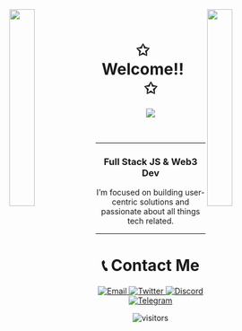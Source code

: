 <div>
<img align="left" src="https://user-images.githubusercontent.com/65187002/144930161-2f783401-8d27-4fdf-a2f7-cc0ba32f1f1f.gif" width="30%" style="display:inline;"><img align="right" src="https://user-images.githubusercontent.com/65187002/144930161-2f783401-8d27-4fdf-a2f7-cc0ba32f1f1f.gif" width="30%" style="display:inline;">
<br>
<p align="center">
    <h1 align="center">✩&emsp;Welcome!!&emsp;✩</h1>
</p>
<p align="center">
    <img src="https://readme-typing-svg.herokuapp.com/?lines=Hi+this+is+CJski;Welcome+to+my+profile!;Wanna+collab%3F;Contact+me+below&font=Fira%20Code&color=13F700&center=true&width=280&height=50">
</p>
<br>
</div>

---

<h3 align="center">Full Stack JS & Web3 Dev</h3>


<p align="center">
    I’m focused on building user-centric solutions and passionate about all things tech related.
</p>



---
<h1 align="center">📞 Contact Me</h1>


<p align="center">
    <a href="mailto:devcj@pm.me" target="_blank">
        <img alt="Email" src="https://img.shields.io/badge/Email-00599c?style=for-the-badge&logo=gmail&logoColor=white"/>
    </a>
    <a href="https://x.com/cjski_web3" target="_blank">
        <img alt="Twitter" src="https://img.shields.io/badge/Twitter-000000?style=for-the-badge&logo=x&logoColor=white"/>
    </a>
    <a href="https://discord.com/users/CJski#4114" target="_blank">
        <img alt="Discord" src="https://img.shields.io/badge/Discord-7289DA?style=for-the-badge&logo=discord&logoColor=white"/>
    </a>
    <a href="https://t.me/cj2077" target="_blank">
        <img alt="Telegram" src="https://img.shields.io/badge/Telegram-26A5E4?style=for-the-badge&logo=telegram&logoColor=white"/>
    </a>
</p>


<p align="center">
    <img src="https://visitor-badge.laobi.icu/badge?page_id=cjski.cjski" alt="visitors"/>
</p>
